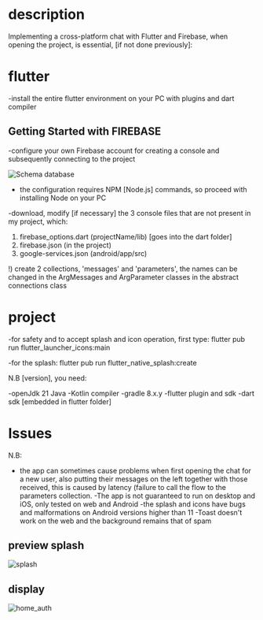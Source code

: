 # description
Implementing a cross-platform chat with Flutter and Firebase, when opening the project, is essential, [if not done previously]:

# flutter

-install the entire flutter environment on your PC with plugins and dart compiler

## Getting Started with FIREBASE

-configure your own Firebase account for creating a console and subsequently connecting to the project

![Schema database](https://github.com/user-attachments/assets/660aefc6-7152-4876-9b8b-279e689a5e3e)


- the configuration requires NPM [Node.js] commands, so proceed with installing Node on your PC

-download, modify [if necessary] the 3 console files that are not present in my project, which:
   1) firebase_options.dart (projectName/lib) [goes into the dart folder]
   2) firebase.json (in the project)
   3) google-services.json (android/app/src)
   
   !) create 2 collections, 'messages' and 'parameters', the names can be changed in the ArgMessages and ArgParameter classes in the abstract connections class

# project
-for safety and to accept splash and icon operation, first type:
    flutter pub run flutter_launcher_icons:main

-for the splash:
    flutter pub run flutter_native_splash:create

N.B [version], you need:

-openJdk 21 Java
-Kotlin compiler
-gradle 8.x.y
-flutter plugin and sdk
-dart sdk [embedded in flutter folder]

# Issues
N.B:
- the app can sometimes cause problems when first opening the chat for a new user, also putting their messages on the left together with those received, this is caused by latency (failure to call the flow to the parameters collection.
-The app is not guaranteed to run on desktop and iOS, only tested on web and Android
-the splash and icons have bugs and malformations on Android versions higher than 11
-Toast doesn't work on the web and the background remains that of spam

## preview splash

![splash](https://github.com/user-attachments/assets/9d2c5f15-71dd-44b9-b3c9-d40950098567)


## display

![home_auth](https://github.com/user-attachments/assets/fe3b5d76-24aa-42ef-8313-de0354c19eea)







